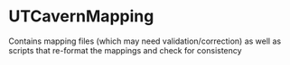 # UTCavernMapping
Contains mapping files (which may need validation/correction) as well as scripts that re-format the mappings and check for consistency
